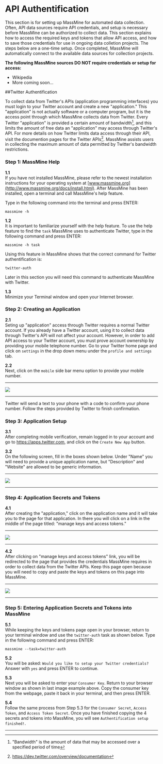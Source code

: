 # **API Authentification**

This section is for setting up MassMine for automated data collection. Often, API data sources require API credentials, and setup is necessary before MassMine can be authorized to collect data. This section explains how to access the required keys and tokens that allow API access, and how to save those credentials for use in ongoing data colletion projects. The steps below are a one-time setup. Once completed, MassMine will automatically connect to the available data sources for collection projects. 

**The following MassMine sources DO NOT require credentials or setup for access:**

- Wikipedia
- More coming soon...

##Twitter Authentification

To collect data from Twitter's APIs (application programming interfaces) you must login to your Twitter account and create a new "application." This "application" is not actually software or a computer program, but it is the access point through which MassMine collects data from Twitter. Every Twitter "application" is provided a certain amount of bandwidth[^1], and this limits the amount of free data an "application" may access through Twitter's API. For more details on how Twitter limits data access through their API, visit the documention pages for the Twitter APIs[^2].  MassMine assists users in collecting the maximum amount of data permitted by Twitter's bandwidth restrictions.

### **Step 1: MassMine Help**

**1.1**  
If you have not installed MassMine, please refer to the newest installation instructions for your operating system at [www.massmine.org](http://www.massmine.org/docs/install.html). After MassMine has been installed, open a terminal and call MassMine's help feature. 

Type in the following command into the terminal and press ENTER:

    massmine -h
    
**1.2**  
It is important to familiarize yourself with the help feature. To use the help feature to find the `task` MassMine uses to authenticate Twitter, type in the following command and press ENTER:

    massmine -h task
    
Using this feature in MassMine shows that the correct command for Twitter authentification is:

    twitter-auth

Later in this section you will need this command to authenticate MassMine with Twitter. 

**1.3**  
Minimize your Terminal window and open your Internet browser. 

### **Step 2: Creating an Application**

**2.1**  
Seting up "application" access through Twitter requires a normal Twitter account. If you already have a Twitter account, using it to collect data through Twitter's API will not affect your account. However, in order to add API access to your Twitter account, you must prove account ownership by providing your mobile telephone number. Go to your Twitter home page and click on `settings` in the drop down menu under the `profile and settings` tab. 

**2.2**  
Next, click on the `mobile` side bar menu option to provide your mobile number. 

***

![](./images/mobile-twit.png)

***

Twitter will send a text to your phone with a code to confirm your phone number. Follow the steps provided by Twitter to finish confirmation. 

### **Step 3: Application Setup**

**3.1**  
After completing mobile verification, remain logged in to your account and go to <https://apps.twitter.com>, and click on the `Create New App` button. 

**3.2**  
On the following screen, fill in the boxes shown below. Under "Name" you will need to provide a unique application name, but "Description" and "Website" are allowed to be generic information.

***

![](./images/create-app.png)

***

### **Step 4: Application Secrets and Tokens**

**4.1**  
After creating the "application," click on the application name and it will take you to the page for that application. In there you will click on a link in the middle of the page titled: "manage keys and access tokens."

***

![](./images/keys-click.png)

***

**4.2**  
After clicking on "manage keys and access tokens" link, you will be redirected to the page that provides the credentials MassMine requires in order to collect data from the Twitter APIs. Keep this page open because you will need to copy and paste the keys and tokens on this page into MassMine.

***

![](./images/keys-tokens.png)

***

### **Step 5: Entering Application Secrets and Tokens into MassMine**

**5.1**  
While keeping the keys and tokens page open in your browser, return to your terminal window and use the `twitter-auth` task as shown below. Type in the following command and press ENTER:

    massmine --task=twitter-auth
   
**5.2**  
You will be asked: `Would you like to setup your Twitter credentials?` Answer with `yes` and press ENTER to continue. 

**5.3**  
Next you will be asked to enter your `Consumer Key`. Return to your browser window as shown in last image example above. Copy the consumer key from the webpage, paste it back in your terminal, and then press ENTER. 

**5.4**  
Follow the same process from Step 5.3 for the `Consumer Secret`, `Access Token`, and `Access Token Secret`. Once you have finished copying the 4 secrets and tokens into MassMine, you will see `Authentification setup finished!`. 


***

[^1]: "Bandwidth" is the amount of data that may be accessed over a specified period of time
[^2]: <https://dev.twitter.com/overview/documentation>
